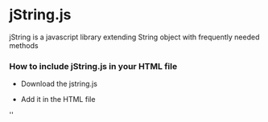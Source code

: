 jString.js
==========

jString is a javascript library extending String object with frequently needed methods


### How to include jString.js in your HTML file

* Download the jstring.js

* Add it in the HTML file

'<script src="jstring.js" type="text/javascript" language="javascript"></script>'
